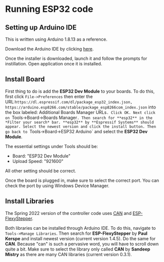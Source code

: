 # Running ESP32 code
## Setting up Arduino IDE
This is written using Arduino 1.8.13 as a reference.

Download the Arduino IDE by clicking [here](https://www.arduino.cc/en/software). 

Once the installer is downloaded, launch it and follow the prompts for instillation. Open application once it is installed.

## Install Board
First thing to do is add the **ESP32 Dev Module** to your boards. To do this, first click `File->Preferences` then enter the URL:`https://dl.espressif.com/dl/package_esp32_index.json,  https://arduino.esp8266.com/stable/package_esp8266com_index.json` into the box labeled: Additional Boards Manager URLs`. Click OK. Next click on `Tools->Board->Boards Manager`. Then search for **esp32** in the *Filter your search* bar. **esp32** by **Espressif Systems** should appear. Select the newest version and click the install button. Then go back to `Tools->Board->ESP32 Arduino` and select the **ESP32 Dev Module**.

The essential settings under Tools should be:
- Board: "ESP32 Dev Module"
- Upload Speed: "921600"

All other setting should be correct.

Once the board is plugged in, make sure to select the correct port. You can check the port by using Windows Device Manager.
## Install Libraries
The Spring 2022 version of the controller code uses [CAN](https://www.arduino.cc/reference/en/libraries/can/) and [ESP-FlexyStepper](https://github.com/pkerspe/ESP-FlexyStepper).

Both libraries can be installed through Arduino IDE. To do this, navigate to `Tools->Manage Libraries`. Then search for **ESP-FlexyStepper** by **Paul Kerspe** and install newest version (current version 1.4.5). Do the same for **CAN**. Because "can" is such a pervasive word, you will have to scroll down quite a bit. Make sure to select the library only called **CAN** by **Sandeep Mistry** as there are many CAN libraries (current version 0.3.1).